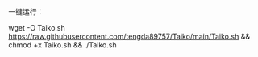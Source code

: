 一键运行：


wget -O Taiko.sh https://raw.githubusercontent.com/tengda89757/Taiko/main/Taiko.sh && chmod +x Taiko.sh && ./Taiko.sh
